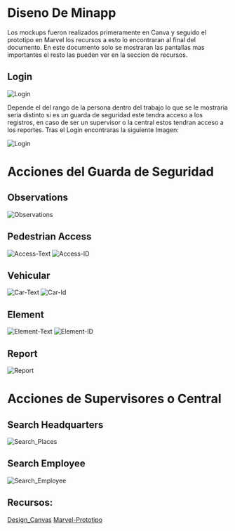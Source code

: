 # Diseno De Minapp
Los mockups fueron realizados primeramente en Canva y seguido el prototipo en Marvel los recursos a esto lo encontraran al final del documento. En este documento solo se mostraran las pantallas mas importantes el resto las pueden ver en la seccion de recursos. 

## Login

![Login](../Img/Login.png)

Depende el del rango de la persona dentro del trabajo lo que se le mostraria seria distinto si es un guarda de seguridad este tendra acceso a los registros, en caso de ser un supervisor o la central estos tendran acceso a los reportes.
Tras el Login encontraras la siguiente Imagen:

![Login](../Img/Home_Screen.png)
# Acciones del Guarda de Seguridad

  ## Observations
  ![Observations](../Img/Observations.png)
  ## Pedestrian Access
  ![Access-Text](../Img/Access_Text.png)
  ![Access-ID](../Img/Access_Id.png)
  ## Vehicular
  ![Car-Text](../Img/Car_Text.png)
  ![Car-Id](../Img/Car_Id.png)
  ## Element
  ![Element-Text](../Img/Elem_Text.png)
  ![Element-ID](../Img/Elem_Id.png)
  ## Report
  ![Report](../Img/Report.png)

# Acciones de Supervisores o Central
  ## Search Headquarters
  ![Search_Places](../Img/Search_Place.png)
  ## Search Employee
  ![Search_Employee](../Img/Search_employee.png)

## Recursos:

[Design_Canvas](https://www.canva.com/design/DAGDz1qTpTM/9IeqHv_WUc76YYqTC1fo3A/view?mode=prototype)
[Marvel-Prototipo](https://marvelapp.com/prototype/10caei9h)
